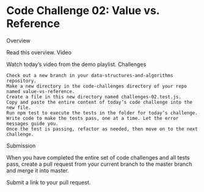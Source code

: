 # Code Challenge 02: Value vs. Reference
Overview

Read this overview.
Video

Watch today’s video from the demo playlist.
Challenges

    Check out a new branch in your data-structures-and-algorithms repository.
    Make a new directory in the code-challenges directory of your repo named value-vs-reference.
    Create a file in this new directory named challenges-02.test.js.
    Copy and paste the entire content of today’s code challenge into the new file.
    Run npm test to execute the tests in the folder for today’s challenge.
    Write code to make the tests pass, one at a time. Let the error messages guide you.
    Once the test is passing, refactor as needed, then move on to the next challenge.

Submission

When you have completed the entire set of code challenges and all tests pass, create a pull request from your current branch to the master branch and merge it into master.

Submit a link to your pull request.

